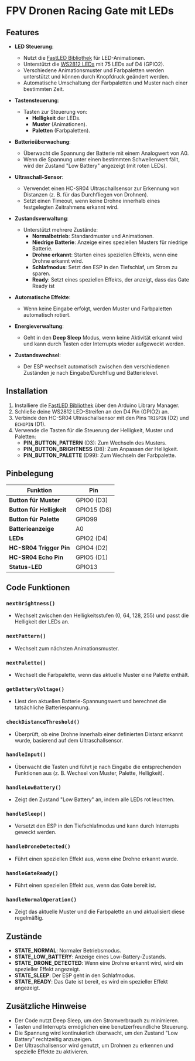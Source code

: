 # FPV Dronen Racing Gate mit LEDs

## Features

- **LED Steuerung**:
  - Nutzt die [FastLED Bibliothek](https://github.com/FastLED/FastLED) für LED-Animationen.
  - Unterstützt die [WS2812 LEDs](https://www.fastled.io/) mit 75 LEDs auf D4 (GPIO2).
  - Verschiedene Animationsmuster und Farbpaletten werden unterstützt und können durch Knopfdruck geändert werden.
  - Automatische Umschaltung der Farbpaletten und Muster nach einer bestimmten Zeit.
  
- **Tastensteuerung**:
  - Tasten zur Steuerung von:
    - **Helligkeit** der LEDs.
    - **Muster** (Animationen).
    - **Paletten** (Farbpaletten).
  
- **Batterieüberwachung**:
  - Überwacht die Spannung der Batterie mit einem Analogwert von A0.
  - Wenn die Spannung unter einen bestimmten Schwellenwert fällt, wird der Zustand "Low Battery" angezeigt (mit roten LEDs).
  
- **Ultraschall-Sensor**:
  - Verwendet einen HC-SR04 Ultraschallsensor zur Erkennung von Distanzen (z. B. für das Durchfliegen von Drohnen).
  - Setzt einen Timeout, wenn keine Drohne innerhalb eines festgelegten Zeitrahmens erkannt wird.
  
- **Zustandsverwaltung**:
  - Unterstützt mehrere Zustände:
    - **Normalbetrieb**: Standardmuster und Animationen.
    - **Niedrige Batterie**: Anzeige eines speziellen Musters für niedrige Batterie.
    - **Drohne erkannt**: Starten eines speziellen Effekts, wenn eine Drohne erkannt wird.
    - **Schlafmodus**: Setzt den ESP in den Tiefschlaf, um Strom zu sparen.
    - **Ready**: Setzt eines speziellen Effekts, der anzeigt, dass das Gate Ready ist
  
- **Automatische Effekte**:
  - Wenn keine Eingabe erfolgt, werden Muster und Farbpaletten automatisch rotiert.
  
- **Energieverwaltung**:
  - Geht in den **Deep Sleep** Modus, wenn keine Aktivität erkannt wird und kann durch Tasten oder Interrupts wieder aufgeweckt werden.
  
- **Zustandswechsel**:
  - Der ESP wechselt automatisch zwischen den verschiedenen Zuständen je nach Eingabe/Durchflug und Batterielevel.

## Installation

1. Installiere die [FastLED Bibliothek](https://github.com/FastLED/FastLED) über den Arduino Library Manager.
2. Schließe deine WS2812 LED-Streifen an den D4 Pin (GPIO2) an.
3. Verbinde den HC-SR04 Ultraschallsensor mit den Pins `TRIGPIN` (D2) und `ECHOPIN` (D1).
4. Verwende die Tasten für die Steuerung der Helligkeit, Muster und Paletten:
   - **PIN_BUTTON_PATTERN** (D3): Zum Wechseln des Musters.
   - **PIN_BUTTON_BRIGHTNESS** (D8): Zum Anpassen der Helligkeit.
   - **PIN_BUTTON_PALETTE** (D99): Zum Wechseln der Farbpalette.
   
## Pinbelegung

| Funktion                  | Pin       |
|---------------------------|-----------|
| **Button für Muster**      | GPIO0 (D3)|
| **Button für Helligkeit**  | GPIO15 (D8)|
| **Button für Palette**     | GPIO99    |
| **Batterieanzeige**        | A0        |
| **LEDs**                   | GPIO2 (D4)|
| **HC-SR04 Trigger Pin**    | GPIO4 (D2)|
| **HC-SR04 Echo Pin**       | GPIO5 (D1)|
| **Status-LED**             | GPIO13    |

## Code Funktionen

### `nextBrightness()`
- Wechselt zwischen den Helligkeitsstufen (0, 64, 128, 255) und passt die Helligkeit der LEDs an.

### `nextPattern()`
- Wechselt zum nächsten Animationsmuster.

### `nextPalette()`
- Wechselt die Farbpalette, wenn das aktuelle Muster eine Palette enthält.

### `getBatteryVoltage()`
- Liest den aktuellen Batterie-Spannungswert und berechnet die tatsächliche Batteriespannung.

### `checkDistanceThreshold()`
- Überprüft, ob eine Drohne innerhalb einer definierten Distanz erkannt wurde, basierend auf dem Ultraschallsensor.

### `handleInput()`
- Überwacht die Tasten und führt je nach Eingabe die entsprechenden Funktionen aus (z. B. Wechsel von Muster, Palette, Helligkeit).

### `handleLowBattery()`
- Zeigt den Zustand "Low Battery" an, indem alle LEDs rot leuchten.

### `handleSleep()`
- Versetzt den ESP in den Tiefschlafmodus und kann durch Interrupts geweckt werden.

### `handleDroneDetected()`
- Führt einen speziellen Effekt aus, wenn eine Drohne erkannt wurde.

### `handleGateReady()`
- Führt einen speziellen Effekt aus, wenn das Gate bereit ist.

### `handleNormalOperation()`
- Zeigt das aktuelle Muster und die Farbpalette an und aktualisiert diese regelmäßig.

## Zustände

- **STATE_NORMAL**: Normaler Betriebsmodus.
- **STATE_LOW_BATTERY**: Anzeige eines Low-Battery-Zustands.
- **STATE_DRONE_DETECTED**: Wenn eine Drohne erkannt wird, wird ein spezieller Effekt angezeigt.
- **STATE_SLEEP**: Der ESP geht in den Schlafmodus.
- **STATE_READY**: Das Gate ist bereit, es wird ein spezieller Effekt angezeigt.

## Zusätzliche Hinweise

- Der Code nutzt Deep Sleep, um den Stromverbrauch zu minimieren.
- Tasten und Interrupts ermöglichen eine benutzerfreundliche Steuerung.
- Die Spannung wird kontinuierlich überwacht, um den Zustand "Low Battery" rechtzeitig anzuzeigen.
- Der Ultraschallsensor wird genutzt, um Drohnen zu erkennen und spezielle Effekte zu aktivieren.